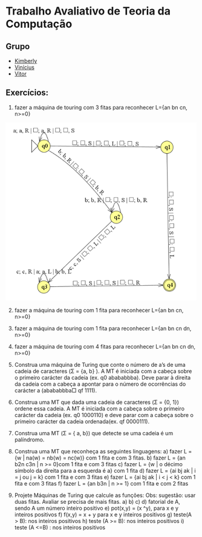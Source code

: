 # Trabalho Avaliativo de Teoria da Computação

## Grupo

- [Kimberly](https://github.com/KimberlyScaldaC)
- [Vinícius]()
- [Vitor](https://github.com/OCVitin)

## Exercícios:

1) fazer a máquina de touring com 3 fitas para reconhecer L={an bn cn, n>=0} 

<img src="/Kimberly/Ativ1.png">

2) fazer a máquina de touring com 1 fita para reconhecer L={an bn cn, n>=0}
3) fazer a máquina de touring com 1 fita para reconhecer L={an bn cn dn, n>=0}
4) fazer a máquina de touring com 4 fitas para reconhecer L={an bn cn dn, n>=0}
5) Construa uma máquina de Turing que conte o número de a’s de uma cadeia de caracteres (Σ = {a, b} ). A MT é iniciada com a cabeça sobre o primeiro carácter da cadeia (ex. q0 abababbba). Deve parar à direita da cadeia com a cabeça a apontar para o número de ocorrências do carácter a (abababbba□ qf 1111).
6) Construa uma MT que dada uma cadeia de caracteres (Σ = {0, 1}) ordene essa cadeia. A MT é iniciada com a cabeça sobre o primeiro carácter da cadeia (ex. q0 1000110) e deve parar com a cabeça sobre o primeiro carácter da cadeia ordenada(ex. qf 0000111).
7) Construa uma MT (Σ = { a, b}) que detecte se uma cadeia é um palíndromo.

8) Construa uma MT que reconheça as seguintes linguagens:
a) fazer L = {w | na(w) = nb(w) = nc(w)} com 1 fita e com 3 fitas.
b) fazer L = {an b2n c3n | n >= 0}com 1 fita e com 3 fitas
c) fazer L = {w | o décimo símbolo da direita para a esquerda é a} com 1 fita
d) fazer L = {ai bj ak | i = j ou j = k} com 1 fita e com 3 fitas
e) fazer L = {ai bj ak | i < j < k} com 1 fita e com 3 fitas
f) fazer L = {an b3n | n >= 1} com 1 fita e com 2 fitas

9) Projete Máquinas de Turing que calcule as funções:
Obs: sugestão: usar duas fitas. Avaliar se precisa de mais fitas.
a)
b)
c)
d) fatorial de A, sendo A um número inteiro positivo
e) pot(x,y) = (x ^y), para x e y inteiros positivos
f) f(x,y) = x + y para x e y inteiros positivos
g) teste(A > B): nos inteiros positivos
h) teste (A >= B): nos inteiros positivos
i) teste (A <=B) : nos inteiros positivos
